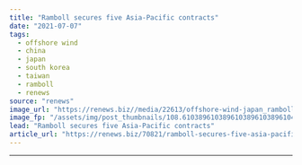 ```yaml
---
title: "Ramboll secures five Asia-Pacific contracts"
date: "2021-07-07"
tags: 
  - offshore wind
  - china
  - japan
  - south korea
  - taiwan
  - ramboll
  - renews
source: "renews"
image_url: "https://renews.biz//media/22613/offshore-wind-japan_ramboll-copyright.jpg?mode=crop&width=770&heightratio=0.6103896103896103896103896104&slimmage=true"
image_fp: "/assets/img/post_thumbnails/108.6103896103896103896103896104&slimmage=true"
lead: "Ramboll secures five Asia-Pacific contracts"
article_url: "https://renews.biz/70821/ramboll-secures-five-asia-pacific-contracts/"
---
```


---
